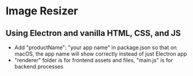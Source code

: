 # Image Resizer

## Using Electron and vanilla HTML, CSS, and JS

- Add "productName": "your app name" in package.json so that on macOS, the app name will show correctly instead of just Electron app
- "renderer" folder is for frontend assets and files, "main.js" is for backend processes